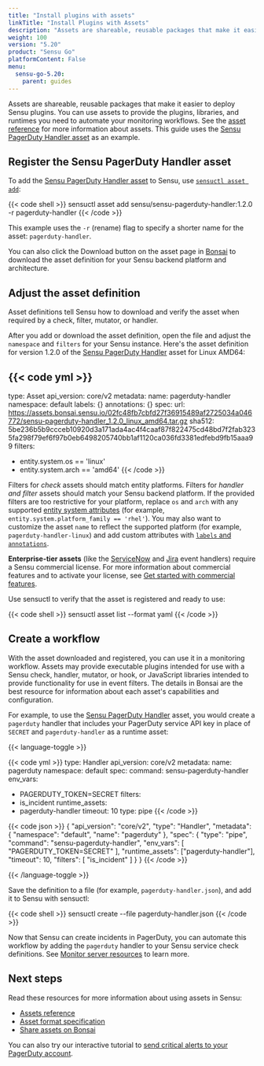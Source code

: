 ```yaml
---
title: "Install plugins with assets"
linkTitle: "Install Plugins with Assets"
description: "Assets are shareable, reusable packages that make it easier to deploy Sensu plugins. You can use assets to provide the plugins, libraries, and runtimes you need to power your monitoring workflows. Read the guide to get started using assets."
weight: 100
version: "5.20"
product: "Sensu Go"
platformContent: False
menu: 
  sensu-go-5.20:
    parent: guides
---
```


Assets are shareable, reusable packages that make it easier to deploy Sensu plugins.
You can use assets to provide the plugins, libraries, and runtimes you need to automate your monitoring workflows.
See the [asset reference][1] for more information about assets.
This guide uses the [Sensu PagerDuty Handler asset][7] as an example.

## Register the Sensu PagerDuty Handler asset

To add the [Sensu PagerDuty Handler asset][7] to Sensu, use [`sensuctl asset add`][6]:

{{< code shell >}}
sensuctl asset add sensu/sensu-pagerduty-handler:1.2.0 -r pagerduty-handler
{{< /code >}}

This example uses the `-r` (rename) flag to specify a shorter name for the asset: `pagerduty-handler`.

You can also click the Download button on the asset page in [Bonsai][7] to download the asset definition for your Sensu backend platform and architecture.

## Adjust the asset definition

Asset definitions tell Sensu how to download and verify the asset when required by a check, filter, mutator, or handler.

After you add or download the asset definition, open the file and adjust the `namespace` and `filters` for your Sensu instance.
Here's the asset definition for version 1.2.0 of the [Sensu PagerDuty Handler][7] asset for Linux AMD64:

{{< code yml >}}
---
type: Asset
api_version: core/v2
metadata:
  name: pagerduty-handler
  namespace: default
  labels: {}
  annotations: {}
spec:
  url: https://assets.bonsai.sensu.io/02fc48fb7cbfd27f36915489af2725034a046772/sensu-pagerduty-handler_1.2.0_linux_amd64.tar.gz
  sha512: 5be236b5b9ccceb10920d3a171ada4ac4f4caaf87f822475cd48bd7f2fab3235fa298f79ef6f97b0eb6498205740bb1af1120ca036fd3381edfebd9fb15aaa99
  filters:
  - entity.system.os == 'linux'
  - entity.system.arch == 'amd64'
{{< /code >}}

Filters for _check_ assets should match entity platforms.
Filters for _handler and filter_ assets should match your Sensu backend platform.
If the provided filters are too restrictive for your platform, replace `os` and `arch` with any supported [entity system attributes][4] (for example, `entity.system.platform_family == 'rhel'`).
You may also want to customize the asset `name` to reflect the supported platform (for example, `pagerduty-handler-linux`) and add custom attributes with [`labels` and `annotations`][5].

**Enterprise-tier assets** (like the [ServiceNow][10] and [Jira][11] event handlers) require a Sensu commercial license.
For more information about commercial features and to activate your license, see [Get started with commercial features][12].

Use sensuctl to verify that the asset is registered and ready to use:

{{< code shell >}}
sensuctl asset list --format yaml
{{< /code >}}

## Create a workflow

With the asset downloaded and registered, you can use it in a monitoring workflow.
Assets may provide executable plugins intended for use with a Sensu check, handler, mutator, or hook, or JavaScript libraries intended to provide functionality for use in event filters.
The details in Bonsai are the best resource for information about each asset's capabilities and configuration.

For example, to use the [Sensu PagerDuty Handler][7] asset, you would create a `pagerduty` handler that includes your PagerDuty service API key in place of `SECRET` and `pagerduty-handler` as a runtime asset:

{{< language-toggle >}}

{{< code yml >}}
type: Handler
api_version: core/v2
metadata:
  name: pagerduty
  namespace: default
spec:
  command: sensu-pagerduty-handler
  env_vars:
  - PAGERDUTY_TOKEN=SECRET
  filters:
  - is_incident
  runtime_assets:
  - pagerduty-handler
  timeout: 10
  type: pipe
{{< /code >}}

{{< code json >}}
{
    "api_version": "core/v2",
    "type": "Handler",
    "metadata": {
        "namespace": "default",
        "name": "pagerduty"
    },
    "spec": {
        "type": "pipe",
        "command": "sensu-pagerduty-handler",
        "env_vars": [
          "PAGERDUTY_TOKEN=SECRET"
        ],
        "runtime_assets": ["pagerduty-handler"],
        "timeout": 10,
        "filters": [
            "is_incident"
        ]
    }
}
{{< /code >}}

{{< /language-toggle >}}

Save the definition to a file (for example, `pagerduty-handler.json`), and add it to Sensu with sensuctl:

{{< code shell >}}
sensuctl create --file pagerduty-handler.json
{{< /code >}}

Now that Sensu can create incidents in PagerDuty, you can automate this workflow by adding the `pagerduty` handler to your Sensu service check definitions.
See [Monitor server resources][13] to learn more.

## Next steps

Read these resources for more information about using assets in Sensu:

- [Assets reference][1]
- [Asset format specification][14]
- [Share assets on Bonsai][15]

You can also try our interactive tutorial to [send critical alerts to your PagerDuty account][8].


[1]: ../../reference/assets/
[2]: #create-an-asset
[3]: https://bonsai.sensu.io
[4]: ../../reference/entities/#system-attributes
[5]: ../../reference/assets/#metadata-attributes
[6]: ../../sensuctl/reference/#install-asset-definitions
[7]: https://bonsai.sensu.io/assets/sensu/sensu-pagerduty-handler
[8]: ../../learn/sensu-pagerduty/
[10]: https://bonsai.sensu.io/assets/sensu/sensu-servicenow-handler
[11]: https://bonsai.sensu.io/assets/sensu/sensu-jira-handler
[12]: ../../commercial/
[13]: ../monitor-server-resources/
[14]: ../../reference/assets#asset-format-specification
[15]: ../../reference/assets#share-an-asset-on-bonsai
[16]: https://bonsai.sensu.io
